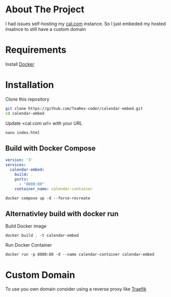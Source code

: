 # About The Project
I had issues self-hosting my [cal.com](https://github.com/calcom/cal.com) instance. So I just embeded my hosted insatnce to still have a custom domain

# Requirements
Install [Docker](https://docs.docker.com/get-docker/)

# Installation
Clone this repository
```bash
git clone https://github.com/TeaRex-coder/calendar-embed.git
cd calendar-embed
```

Update <cal.com url> with your URL

`nano index.html`

## Build with Docker Compose
```yaml
version: '3'
services:
  calendar-embed:
    build: .
    ports:
      - "8080:80"
    container_name: calendar-container
```

`
docker compose up -d --force-recreate
`

## Alternativley build with docker run
Build Docker image

`docker build . -t calendar-embed`

Run Docker Container

`docker run -p 8080:80 -d --name calendar-container calendar-embed`

# Custom Domain
To use you own domain consider using a reverse proxy like [Traefik](https://github.com/traefik/traefik)
